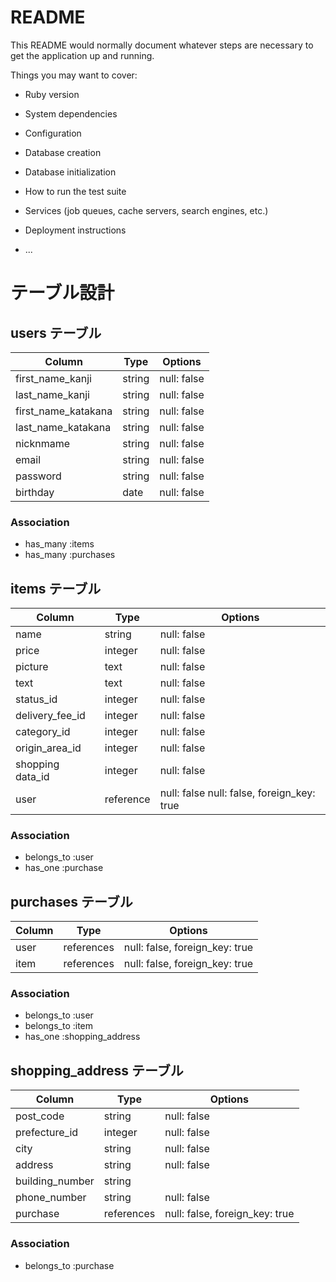 # README

This README would normally document whatever steps are necessary to get the
application up and running.

Things you may want to cover:

* Ruby version

* System dependencies

* Configuration

* Database creation

* Database initialization

* How to run the test suite

* Services (job queues, cache servers, search engines, etc.)

* Deployment instructions

* ...

# テーブル設計

## users テーブル

| Column              | Type   | Options           |
| ------------------- | ------ | ----------------- |
| first_name_kanji    | string | null: false       | 
| last_name_kanji     | string | null: false       |
| first_name_katakana | string | null: false       | 
| last_name_katakana  | string | null: false       |
| nicknmame           | string | null: false       |
| email               | string | null: false       |
| password            | string | null: false       |
| birthday            | date   | null: false       |

### Association

- has_many :items
- has_many :purchases


## items テーブル

| Column           | Type      | Options                                    |
| ---------------- | --------- | ------------------------------------------ |
| name             | string    | null: false                                |
| price            | integer   | null: false                                |
| picture          | text      | null: false                                |
| text             | text      | null: false                                |
| status_id        | integer   | null: false                                |
| delivery_fee_id  | integer   | null: false                                |
| category_id      | integer   | null: false                                |
| origin_area_id   | integer   | null: false                                |
| shopping data_id | integer   | null: false                                |
| user             | reference | null: false null: false, foreign_key: true |

### Association

- belongs_to :user
- has_one :purchase


## purchases テーブル

| Column  | Type       | Options                        |
| ------- | ---------- | ------------------------------ |                         
| user    | references | null: false, foreign_key: true |
| item    | references | null: false, foreign_key: true |

### Association

- belongs_to :user
- belongs_to :item
- has_one :shopping_address

## shopping_address テーブル

| Column            | Type        | Options                        |
| ----------------- | ----------- | ------------------------------ |
| post_code         | string      | null: false                    | 
| prefecture_id     | integer     | null: false                    |
| city              | string      | null: false                     |
| address           | string      | null: false                     |
| building_number   | string      |                                |
| phone_number      | string      | null: false                    |
| purchase          | references  | null: false, foreign_key: true |

### Association

- belongs_to :purchase
